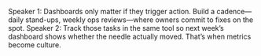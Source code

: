 Speaker 1: Dashboards only matter if they trigger action. Build a cadence—daily stand-ups, weekly ops reviews—where owners commit to fixes on the spot.
Speaker 2: Track those tasks in the same tool so next week’s dashboard shows whether the needle actually moved. That’s when metrics become culture.

